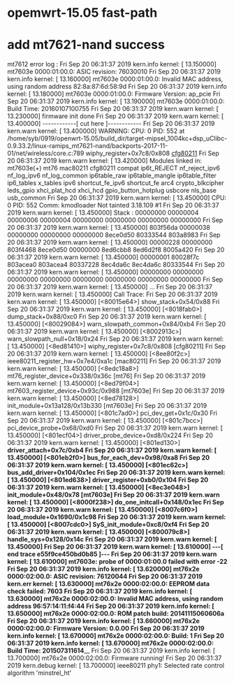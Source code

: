 # opemwrt-15.05 fast-path 
# add mt7621-nand success 

 mt7612 error log :
 Fri Sep 20 06:31:37 2019 kern.info kernel: [   13.150000] mt7603e 0000:01:00.0: ASIC revision: 76030010
Fri Sep 20 06:31:37 2019 kern.info kernel: [   13.160000] mt7603e 0000:01:00.0: Invalid MAC address, using random address 82:8a:87:6d:58:9d
Fri Sep 20 06:31:37 2019 kern.info kernel: [   13.180000] mt7603e 0000:01:00.0: Firmware Version: ap_pcie
Fri Sep 20 06:31:37 2019 kern.info kernel: [   13.190000] mt7603e 0000:01:00.0: Build Time: 20160107100755
Fri Sep 20 06:31:37 2019 kern.warn kernel: [   13.230000] firmware init done
Fri Sep 20 06:31:37 2019 kern.warn kernel: [   13.400000] ------------[ cut here ]------------
Fri Sep 20 06:31:37 2019 kern.warn kernel: [   13.400000] WARNING: CPU: 0 PID: 552 at /home/syb/0919/openwrt-15.05/build_dir/target-mipsel_1004kc+dsp_uClibc-0.9.33.2/linux-ramips_mt7621-nand/backports-2017-11-01/net/wireless/core.c:789 wiphy_register+0x7c8/0x808 [cfg80211]()
Fri Sep 20 06:31:37 2019 kern.warn kernel: [   13.420000] Modules linked in: mt7603e(+) mt76 mac80211 cfg80211 compat ip6t_REJECT nf_reject_ipv6 nf_log_ipv6 nf_log_common ip6table_raw ip6table_mangle ip6table_filter ip6_tables x_tables ipv6 shortcut_fe_ipv6 shortcut_fe arc4 crypto_blkcipher leds_gpio xhci_plat_hcd xhci_hcd gpio_button_hotplug usbcore nls_base usb_common
Fri Sep 20 06:31:37 2019 kern.warn kernel: [   13.450000] CPU: 0 PID: 552 Comm: kmodloader Not tainted 3.18.109 #1
Fri Sep 20 06:31:37 2019 kern.warn kernel: [   13.450000] Stack : 00000000 00000004 00000006 00000004 00000000 00000000 00000000 00000000
Fri Sep 20 06:31:37 2019 kern.warn kernel: [   13.450000] 	  803f56da 00000038 00000000 00000000 00000000 8ece0d50 80333544 803a8983
Fri Sep 20 06:31:37 2019 kern.warn kernel: [   13.450000] 	  00000228 00000000 803f4468 8ece0d50 00000000 8ed6cbb8 8ed6d2f8 8005a420
Fri Sep 20 06:31:37 2019 kern.warn kernel: [   13.450000] 	  00000001 80028f7c 803acea0 803acea4 80337228 8ec4da6c 8ec4da6c 80333544
Fri Sep 20 06:31:37 2019 kern.warn kernel: [   13.450000] 	  00000000 00000000 00000000 00000000 00000000 00000000 00000000 00000000
Fri Sep 20 06:31:37 2019 kern.warn kernel: [   13.450000] 	  ...
Fri Sep 20 06:31:37 2019 kern.warn kernel: [   13.450000] Call Trace:
Fri Sep 20 06:31:37 2019 kern.warn kernel: [   13.450000] [<80015e64>] show_stack+0x54/0x88
Fri Sep 20 06:31:37 2019 kern.warn kernel: [   13.450000] [<8018fab0>] dump_stack+0x88/0xc0
Fri Sep 20 06:31:37 2019 kern.warn kernel: [   13.450000] [<80029084>] warn_slowpath_common+0x84/0xb4
Fri Sep 20 06:31:37 2019 kern.warn kernel: [   13.450000] [<8002913c>] warn_slowpath_null+0x18/0x24
Fri Sep 20 06:31:37 2019 kern.warn kernel: [   13.450000] [<8ed81410>] wiphy_register+0x7c8/0x808 [cfg80211]
Fri Sep 20 06:31:37 2019 kern.warn kernel: [   13.450000] [<8ee80f2c>] ieee80211_register_hw+0x7e4/0xa1c [mac80211]
Fri Sep 20 06:31:37 2019 kern.warn kernel: [   13.450000] [<8edc18a8>] mt76_register_device+0x338/0x36c [mt76]
Fri Sep 20 06:31:37 2019 kern.warn kernel: [   13.450000] [<8ed79f04>] mt7603_register_device+0x93c/0x988 [mt7603e]
Fri Sep 20 06:31:37 2019 kern.warn kernel: [   13.450000] [<8ed78128>] init_module+0x13a128/0x13b330 [mt7603e]
Fri Sep 20 06:31:37 2019 kern.warn kernel: [   13.450000] [<801c7ad0>] pci_dev_get+0x1c/0x30
Fri Sep 20 06:31:37 2019 kern.warn kernel: [   13.450000] [<801c7bcc>] pci_device_probe+0x68/0xd0
Fri Sep 20 06:31:37 2019 kern.warn kernel: [   13.450000] [<801ecf04>] driver_probe_device+0xd8/0x224
Fri Sep 20 06:31:37 2019 kern.warn kernel: [   13.450000] [<801ed130>] __driver_attach+0x7c/0xb4
Fri Sep 20 06:31:37 2019 kern.warn kernel: [   13.450000] [<801eb2f0>] bus_for_each_dev+0x98/0xa8
Fri Sep 20 06:31:37 2019 kern.warn kernel: [   13.450000] [<801ec62c>] bus_add_driver+0x104/0x1ec
Fri Sep 20 06:31:37 2019 kern.warn kernel: [   13.450000] [<801ed638>] driver_register+0xb0/0x104
Fri Sep 20 06:31:37 2019 kern.warn kernel: [   13.450000] [<8ec3e048>] init_module+0x48/0x78 [mt7603e]
Fri Sep 20 06:31:37 2019 kern.warn kernel: [   13.450000] [<8000f238>] do_one_initcall+0x148/0x1ec
Fri Sep 20 06:31:37 2019 kern.warn kernel: [   13.450000] [<8007c6f0>] load_module+0x1690/0x1c98
Fri Sep 20 06:31:37 2019 kern.warn kernel: [   13.450000] [<8007cdc0>] SyS_init_module+0xc8/0xf4
Fri Sep 20 06:31:37 2019 kern.warn kernel: [   13.450000] [<800079c8>] handle_sys+0x128/0x14c
Fri Sep 20 06:31:37 2019 kern.warn kernel: [   13.450000] 
Fri Sep 20 06:31:37 2019 kern.warn kernel: [   13.610000] ---[ end trace e55f9ce450bd0b85 ]---
Fri Sep 20 06:31:37 2019 kern.warn kernel: [   13.610000] mt7603e: probe of 0000:01:00.0 failed with error -22
Fri Sep 20 06:31:37 2019 kern.info kernel: [   13.620000] mt76x2e 0000:02:00.0: ASIC revision: 76120044
Fri Sep 20 06:31:37 2019 kern.err kernel: [   13.630000] mt76x2e 0000:02:00.0: EEPROM data check failed: 7603
Fri Sep 20 06:31:37 2019 kern.info kernel: [   13.630000] mt76x2e 0000:02:00.0: Invalid MAC address, using random address 96:57:14:11:f4:44
Fri Sep 20 06:31:37 2019 kern.info kernel: [   13.650000] mt76x2e 0000:02:00.0: ROM patch build: 20141115060606a
Fri Sep 20 06:31:37 2019 kern.info kernel: [   13.660000] mt76x2e 0000:02:00.0: Firmware Version: 0.0.00
Fri Sep 20 06:31:37 2019 kern.info kernel: [   13.670000] mt76x2e 0000:02:00.0: Build: 1
Fri Sep 20 06:31:37 2019 kern.info kernel: [   13.670000] mt76x2e 0000:02:00.0: Build Time: 201507311614____
Fri Sep 20 06:31:37 2019 kern.info kernel: [   13.700000] mt76x2e 0000:02:00.0: Firmware running!
Fri Sep 20 06:31:37 2019 kern.debug kernel: [   13.700000] ieee80211 phy1: Selected rate control algorithm 'minstrel_ht'
